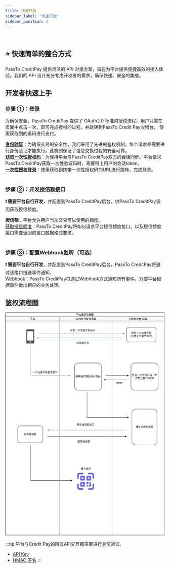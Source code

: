 ```yaml
---
title: 快速开始
sidebar_label: '快速开始'
sidebar_position: 2
---
```

<br/>

## ⭐ 快速简单的整合方式 
PassTo CreditPay 提供灵活的 API 对接方案，旨在为平台提供便捷高效的接入体验。我们的 API 设计充分考虑开发者的需求，确保快速、安全的集成。
<br/>

## 开发者快速上手
### 步骤 ①：登录
为确保安全，PassTo CreditPay 提供了 OAuth2.0 标准的授权流程，用户只需在页面中点击一次，即可完成授权的过程，并跳转到PassTo Credit Pay收银台， 使用获取到的条码进行支付。  

[__身份验证__](./auth)：为确保交易的安全性，我们采用了先进的鉴权机制，每个请求都需要进行身份验证才能执行。此机制保证了信息交换过程的安全可靠。  
[__获取一次性授权码__](./apis/platform-identify.md)：为保持平台与PassTo CreditPay双方的会话同步。平台请求PassTo CreditPay获取一次性验证码时，需要带上用户的会话token。  
[__一次性授权登录__](./apis/identify-redirect.md)：使用获取到携带一次性授权码的URL进行跳转，完成登录。  
<br/>

### 步骤 ②：开发授信额接口
**❗ 需要平台自行开发**，并配置到PassTo CreditPay后台，供PassTo CreditPay调用获取授信额度。

**授信额**：平台允许用户当次交易可以使用的额度。  
[获取授信额度](./platform-actions/get-credit-limit.md)：PassTo CreditPay将如何请求平台授信额度接口。以及授信额度接口需要返回的接口数据格式要求。  
<br/>

### 步骤 ③：配置Webhook监听（可选）
**❗ 需要平台自行开发**，并配置到PassTo CreditPay后台，PassTo CreditPay将通过该接口推送事件通知。  
[Webhook](./webhooks/events.md)：PassTo CreditPay将通过Webhook方式通知所有事件。方便平台根据事件做出相应的业务处理。
<br/>

## 鉴权流程图
![鉴权流程图](../../assets/OAuth2.0-v1.0.0.drawio.png)


:::tip
平台与Credit Pay的所有API交互都需要进行身份验证。  
* [API Key](auth)
* [HMAC 签名](auth)
:::

<!-- ## 鉴权登录
平台接入Credit Pay，需要接入以下接口  
[获取一次性授权码](./apis/platform-identify.md)  
[一次性授权登录](./apis/identify-redirect.md)

## 授信额度
完成登录后，会自动跳转收银台。  
跳转收银台过程中，Credit Pay会向平台请求授信额度，平台方需要返回授信额度。  
:::warning
平台需要自行实现授信额接口，供Credit Pay调用。
:::
[返回授信额度](./platform-actions/get-credit-limit.md)

## 通知Webhook
业务流程中，Credit Pay会向平台方发送通知，平台方需要实现webhook接受通知。
:::warning
业务事件将通过POST请求发送到平台方指定的webhook地址，平台方需要自行实现webhook接收。
:::
[Webhook](./webhooks/events.md) -->

